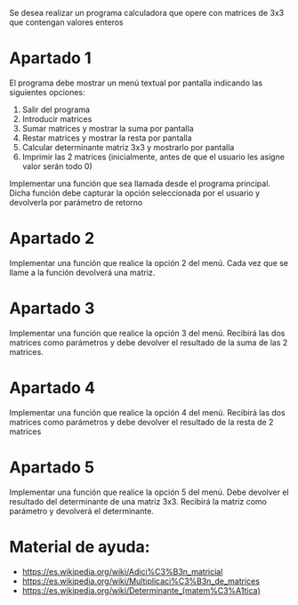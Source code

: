Se desea realizar un programa calculadora que opere con matrices de 3x3 que contengan valores enteros

# Apartado 1
El programa debe mostrar un menú textual por pantalla indicando las siguientes opciones:
 
1. Salir del programa
2. Introducir matrices
3. Sumar matrices y mostrar la suma por pantalla
4. Restar matrices y mostrar la resta por pantalla
5. Calcular determinante matriz 3x3 y mostrarlo por pantalla
6. Imprimir las 2 matrices (inicialmente, antes de que el usuario les asigne valor serán todo 0)
 


Implementar una función que sea llamada desde el programa principal. Dicha función debe capturar la opción seleccionada por el usuario y devolverla por parámetro de retorno
 
# Apartado 2
Implementar una función que realice la opción 2 del menú. Cada vez que se llame a la función devolverá una matriz. 


# Apartado 3
Implementar una función que realice la opción 3 del menú. Recibirá las dos matrices como parámetros y debe devolver el resultado de la suma de las 2 matrices.
 
# Apartado 4
Implementar una función que realice la opción 4 del menú. Recibirá las dos matrices como parámetros y debe devolver el resultado de la resta de 2 matrices
 
# Apartado 5
Implementar una función que realice la opción 5 del menú. Debe devolver el resultado del determinante de una matriz 3x3. Recibirá la matriz como parámetro y devolverá el determinante.
 
# Material de ayuda:
 
- https://es.wikipedia.org/wiki/Adici%C3%B3n_matricial
- https://es.wikipedia.org/wiki/Multiplicaci%C3%B3n_de_matrices
- https://es.wikipedia.org/wiki/Determinante_(matem%C3%A1tica)
 
